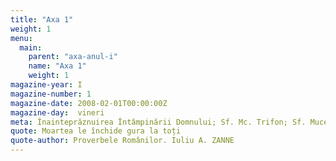 ```yaml
---
title: "Axa 1"
weight: 1
menu:
  main:
    parent: "axa-anul-i"
    name: "Axa 1"
    weight: 1
magazine-year: I
magazine-number: 1
magazine-date: 2008-02-01T00:00:00Z
magazine-day:  vineri
meta: Înainteprăznuirea Întâmpinării Domnului; Sf. Mc. Trifon; Sf. Mucenițe Perpetua și Felicitas
quote: Moartea le închide gura la toți
quote-author: Proverbele Românilor. Iuliu A. ZANNE
---
```

